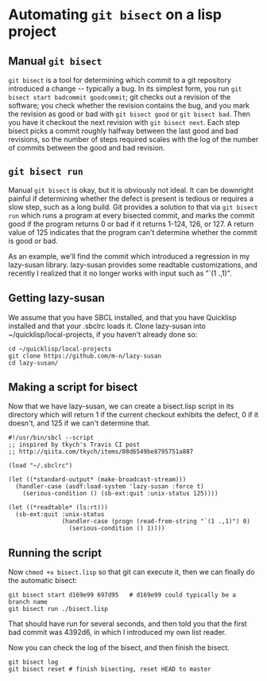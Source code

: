 # Automating `git bisect` on a lisp project

## Manual `git bisect`

`git bisect` is a tool for determining which commit to a git
repository introduced a change -- typically a bug. In its simplest
form, you run `git bisect start badcommit goodcommit`; git checks out
a revision of the software; you check whether the revision contains
the bug, and you mark the revision as good or bad with `git bisect
good` or `git bisect bad`. Then you have it checkout the next revision
with `git bisect next`. Each step bisect picks a commit roughly
halfway between the last good and bad revisions, so the number of
steps required scales with the log of the number of commits between
the good and bad revision.

## `git bisect run`

Manual `git bisect` is okay, but it is obviously not ideal. It can be
downright painful if determining whether the defect is present is
tedious or requires a slow step, such as a long build. Git provides a
solution to that via `git bisect run` which runs a program at every
bisected commit, and marks the commit good if the program returns 0 or
bad if it returns 1-124, 126, or 127. A return value of 125 indicates
that the program can't determine whether the commit is good or bad.

As an example, we'll find the commit which introduced a regression in
my lazy-susan library. lazy-susan provides some readtable
customizations, and recently I realized that it no longer works with
input such as "`(1 .,1)".

## Getting lazy-susan

We assume that you have SBCL installed, and that you have Quicklisp
installed and that your .sbclrc loads it. Clone lazy-susan into
~/quicklisp/local-projects, if you haven't already done so:

    cd ~/quicklisp/local-projects
    git clone https://github.com/m-n/lazy-susan
    cd lazy-susan/

## Making a script for bisect

Now that we have lazy-susan, we can create a bisect.lisp script in its
directory which will return 1 if the current checkout exhibits the
defect, 0 if it doesn't, and 125 if we can't determine that.

    #!/usr/bin/sbcl --script
    ;; inspired by tkych's Travis CI post
    ;; http://qiita.com/tkych/items/08d6549be8795751a887

    (load "~/.sbclrc")

    (let ((*standard-output* (make-broadcast-stream)))
      (handler-case (asdf:load-system 'lazy-susan :force t)
        (serious-condition () (sb-ext:quit :unix-status 125))))

    (let ((*readtable* (ls:rt)))
      (sb-ext:quit :unix-status
                   (handler-case (progn (read-from-string "`(1 .,1)") 0)
                     (serious-condition () 1))))

## Running the script

Now `chmod +x bisect.lisp` so that git can execute it, then we can
finally do the automatic bisect:

    git bisect start d169e99 697d95   # d169e99 could typically be a branch name
    git bisect run ./bisect.lisp

That should have run for several seconds, and then told you that the
first bad commit was 4392d6, in which I introduced my own list reader.

Now you can check the log of the bisect, and then finish the bisect.

    git bisect log
    git bisect reset # finish bisecting, reset HEAD to master
